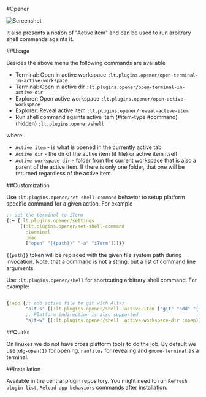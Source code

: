 #Opener

![Screenshot](http://snag.gy/fAV7T.jpg)

It also presents a notion of "Active item" and can be used
to run arbitrary shell commands againts it.

##Usage

Besides the above menu the following commands are available

  * Terminal: Open in active workspace `:lt.plugins.opener/open-terminal-in-active-workspace`
  * Terminal: Open in active dir `:lt.plugins.opener/open-terminal-in-active-dir`
  * Explorer: Open active workspace `:lt.plugins.opener/open-active-workspace`
  * Explorer: Reveal active item `:lt.plugins.opener/reveal-active-item`
  * Run shell command againts active item (#item-type #command) (hidden) `:lt.plugins.opener/shell`

where

  * `Active item` - is what is opened in the currently active tab
  * `Active dir` - the dir of the active item (if file) or active item itself
  * `Active workspace dir` - folder from the current workspace that is also a parent
  of the active item. If there is only one folder, that one will be returned
  regardless of the active item.

##Customization

Use `:lt.plugins.opener/set-shell-command` behavior to
setup platform specific command for a given action. For example

```clojure
;; set the terminal to iTerm
{:+ {:lt.plugins.opener/settings
     [(:lt.plugins.opener/set-shell-command
       :terminal
       :mac
       ["open" "{{path}}" "-a" "iTerm"])]}}
```

`{{path}}` token will be replaced with the given file system path
during invocation. Note, that a command is not a string, but a list
of command line arguments.

Use `:lt.plugins.opener/shell` for shortcuting arbitrary shell command.
For example:

```Clojure

{:app {;; add active file to git with Alt+s
       "alt-s" [(:lt.plugins.opener/shell :active-item ["git" "add" "{{path}}"])]}
       ;; Platform indirection is also supported
       "alt-w" [(:lt.plugins.opener/shell :active-workspace-dir :open)]}
```

##Quirks

On linuxes we do not have cross platform tools to do the job.
By default we use `xdg-open(1)` for opening, `nautilus`
for revealing and `gnome-terminal` as a terminal.

##Installation

Available in the central plugin repository.
You might need to run `Refresh plugin list`, `Reload app behaviors`
commands after installation.
